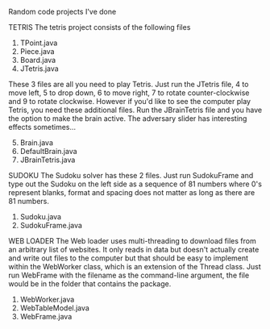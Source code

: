 Random code projects I've done

TETRIS
 The tetris project consists of the following files
 1. TPoint.java
 2. Piece.java
 3. Board.java
 4. JTetris.java
 
These 3 files are all you need to play Tetris. Just run the JTetris file, 4 to move left, 5 to drop down, 6 to move right, 7 to rotate counter-clockwise and 9 to rotate clockwise. However if you'd like to see the computer play Tetris, you need these additional files. Run the JBrainTetris file and you have the option to make the brain active. The adversary slider has interesting effects sometimes...
 
 5. Brain.java
 6. DefaultBrain.java
 7. JBrainTetris.java
 
SUDOKU
 The Sudoku solver has these 2 files. Just run SudokuFrame and type out the Sudoku on the left side as a sequence of 81 numbers where 0's represent blanks, format and spacing does not matter as long as there are 81 numbers.
 1. Sudoku.java
 2. SudokuFrame.java

WEB LOADER
 The Web loader uses multi-threading to download files from an arbitrary list of websites. It only reads in data but doesn't actually create and write out files to the computer but that should be easy to implement within the WebWorker class, which is an extension of the Thread class. Just run WebFrame with the filename as the command-line argument, the file would be in the folder that contains the package.
 1. WebWorker.java
 2. WebTableModel.java
 3. WebFrame.java
